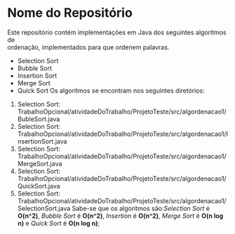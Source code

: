 # Nome do Repositório
Este repositório contém implementações em Java dos seguintes algoritmos de          
ordenação, implementados para que ordenem palavras.
* Selection Sort
* Bubble Sort 
* Insertion Sort
* Merge Sort 
* Quick Sort 
Os algoritmos se encontram nos seguintes diretórios:
1. Selection Sort: TrabalhoOpcional/atividadeDoTrabalho/ProjetoTeste/src/algordenacao1/BubleSort.java
2. Selection Sort: TrabalhoOpcional/atividadeDoTrabalho/ProjetoTeste/src/algordenacao1/InsertionSort.java
3. Selection Sort: TrabalhoOpcional/atividadeDoTrabalho/ProjetoTeste/src/algordenacao1/MergeSort.java
4. Selection Sort: TrabalhoOpcional/atividadeDoTrabalho/ProjetoTeste/src/algordenacao1/QuickSort.java
5. Selection Sort: TrabalhoOpcional/atividadeDoTrabalho/ProjetoTeste/src/algordenacao1/SelectionSort.java
Sabe-se que os algoritmos são:_Selection Sort_ é **O(n^2)**, _Bubble Sort_ é **O(n^2)**, _Insertion_ é **O(n^2)**, _Merge Sort_ é **O(n log n)** e _Quick Sort_ é **O(n log n)**;

